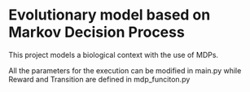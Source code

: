 # Evolutionary model based on Markov Decision Process

This project models a biological context with the use of MDPs. 

All the parameters for the execution can be modified in main.py while Reward and Transition are defined in mdp_funciton.py
